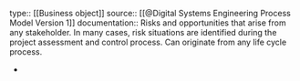 type:: [[Business object]]
source:: [[@Digital Systems Engineering Process Model Version 1]]
documentation:: Risks and opportunities that arise from any stakeholder. In many cases, risk situations are identified during the project assessment and control process. Can originate from any life cycle process.

-